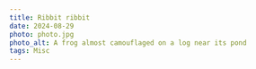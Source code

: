 ```yaml
---
title: Ribbit ribbit
date: 2024-08-29
photo: photo.jpg
photo_alt: A frog almost camouflaged on a log near its pond
tags: Misc
---
```

